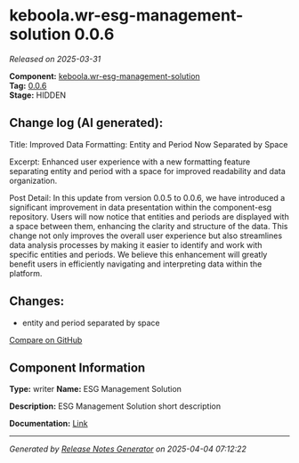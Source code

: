 #  keboola.wr-esg-management-solution 0.0.6

_Released on 2025-03-31_

**Component:** [keboola.wr-esg-management-solution](https://github.com/keboola/component-esg)  
**Tag:** [0.0.6](https://github.com/keboola/component-esg/releases/tag/0.0.6)  
**Stage:** HIDDEN


## Change log (AI generated):
Title:
Improved Data Formatting: Entity and Period Now Separated by Space

Excerpt:
Enhanced user experience with a new formatting feature separating entity and period with a space for improved readability and data organization.

Post Detail:
In this update from version 0.0.5 to 0.0.6, we have introduced a significant improvement in data presentation within the component-esg repository. Users will now notice that entities and periods are displayed with a space between them, enhancing the clarity and structure of the data. This change not only improves the overall user experience but also streamlines data analysis processes by making it easier to identify and work with specific entities and periods. We believe this enhancement will greatly benefit users in efficiently navigating and interpreting data within the platform.



## Changes:



- entity and period separated by space 



[Compare on GitHub](https://github.com/keboola/component-esg/compare/0.0.5...0.0.6)



## Component Information
**Type:** writer
**Name:** ESG Management Solution

**Description:** ESG Management Solution short description


**Documentation:** [Link](https://github.com/keboola/component-esg/blob/master/README.md)



---
_Generated by [Release Notes Generator](https://github.com/keboola/release-notes-generator)
on 2025-04-04 07:12:22_